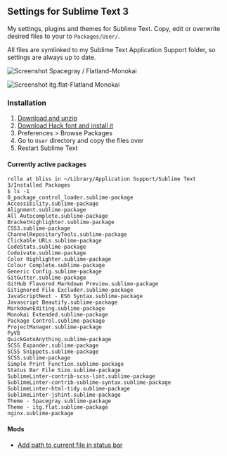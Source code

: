 ## Settings for Sublime Text 3

My settings, plugins and themes for Sublime Text. Copy, edit or overwrite desired files to your to `Packages/User/`.

All files are symlinked to my Sublime Text Application Support folder, so settings are always up to date.

![Screenshot](https://rolle.wtf/sublime-settings-screenshot-spacegray.png "Screenshot")
Spacegray / Flatland-Monokai

![Screenshot](https://rolle.wtf/sublime-settings-screenshot.png "Screenshot")
itg.flat-Flatland Monokai

### Installation

1. [Download and unzip](https://github.com/ronilaukkarinen/sublime-settings/archive/master.zip)
2. [Download Hack font and install it](http://sourcefoundry.org/hack/)
3. Preferences > Browse Packages
4. Go to `User` directory and copy the files over
5. Restart Sublime Text

#### Currently active packages

```` shell
rolle at bliss in ~/Library/Application Support/Sublime Text 3/Installed Packages  
$ ls -1
0_package_control_loader.sublime-package
Accessibility.sublime-package
Alignment.sublime-package
All Autocomplete.sublime-package
BracketHighlighter.sublime-package
CSS3.sublime-package
ChannelRepositoryTools.sublime-package
Clickable URLs.sublime-package
CodeStats.sublime-package
Codeivate.sublime-package
Color Highlighter.sublime-package
Colour Complete.sublime-package
Generic Config.sublime-package
GitGutter.sublime-package
GitHub Flavored Markdown Preview.sublime-package
Gitignored File Excluder.sublime-package
JavaScriptNext - ES6 Syntax.sublime-package
Javascript Beautify.sublime-package
MarkdownEditing.sublime-package
Monokai Extended.sublime-package
Package Control.sublime-package
ProjectManager.sublime-package
PyV8
QuickGotoAnything.sublime-package
SCSS Expander.sublime-package
SCSS Snippets.sublime-package
SCSS.sublime-package
Simple Print Function.sublime-package
Status Bar File Size.sublime-package
SublimeLinter-contrib-scss-lint.sublime-package
SublimeLinter-contrib-sublime-syntax.sublime-package
SublimeLinter-html-tidy.sublime-package
SublimeLinter-jshint.sublime-package
Theme - Spacegray.sublime-package
Theme - itg.flat.sublime-package
nginx.sublime-package
````

#### Mods

- [Add path to current file in status bar](https://forum.sublimetext.com/t/add-path-to-current-file-in-status-bar/530)

